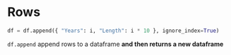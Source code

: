 # Rows

```python
df = df.append({ "Years": i, "Length": i * 10 }, ignore_index=True)
```

`df.append` append rows to a dataframe **and then returns a new dataframe**
